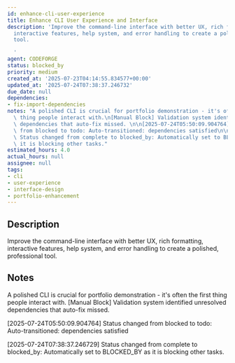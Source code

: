 ```yaml
---
id: enhance-cli-user-experience
title: Enhance CLI User Experience and Interface
description: 'Improve the command-line interface with better UX, rich formatting,
  interactive features, help system, and error handling to create a polished, professional
  tool.

  '
agent: CODEFORGE
status: blocked_by
priority: medium
created_at: '2025-07-23T04:14:55.834577+00:00'
updated_at: '2025-07-24T07:38:37.246732'
due_date: null
dependencies:
- fix-import-dependencies
notes: "A polished CLI is crucial for portfolio demonstration - it's often the first\
  \ thing people interact with.\n[Manual Block] Validation system identified unresolved\
  \ dependencies that auto-fix missed. \n\n[2025-07-24T05:50:09.904764] Status changed\
  \ from blocked to todo: Auto-transitioned: dependencies satisfied\n\n[2025-07-24T07:38:37.246729]\
  \ Status changed from complete to blocked_by: Automatically set to BLOCKED_BY as\
  \ it is blocking other tasks."
estimated_hours: 4.0
actual_hours: null
assignee: null
tags:
- cli
- user-experience
- interface-design
- portfolio-enhancement
---
```


## Description

Improve the command-line interface with better UX, rich formatting, interactive features, help system, and error handling to create a polished, professional tool.


## Notes

A polished CLI is crucial for portfolio demonstration - it's often the first thing people interact with.
[Manual Block] Validation system identified unresolved dependencies that auto-fix missed. 

[2025-07-24T05:50:09.904764] Status changed from blocked to todo: Auto-transitioned: dependencies satisfied

[2025-07-24T07:38:37.246729] Status changed from complete to blocked_by: Automatically set to BLOCKED_BY as it is blocking other tasks.


